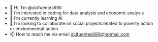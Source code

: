 - 👋 Hi, I’m @dcifuentes690
- 👀 I’m interested in coding for data analysis and economic analysis
- 🌱 I’m currently learning AI
- 💞️ I’m looking to collaborate on social projects related to poverty action or environmental action
- 📫 How to reach me via email dcifuentes690@hotmail.com

<!---
dcifuentes690/dcifuentes690 is a ✨ special ✨ repository because its `README.md` (this file) appears on your GitHub profile.
You can click the Preview link to take a look at your changes.
--->
